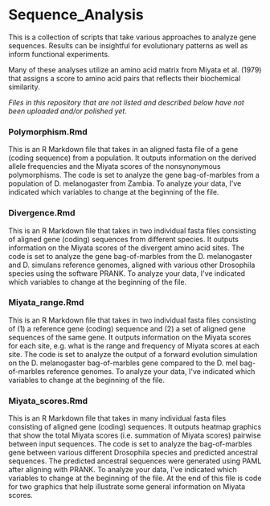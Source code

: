 # Sequence_Analysis
This is a collection of scripts that take various approaches to analyze gene sequences. Results can be insightful for evolutionary patterns as well as inform functional experiments.

Many of these analyses utilize an amino acid matrix from Miyata et al. (1979) that assigns a score to amino acid pairs that reflects their biochemical similarity. 

*Files in this repository that are not listed and described below have not been uploaded and/or polished yet.*

### Polymorphism.Rmd 
This is an R Markdown file that takes in an aligned fasta file of a gene (coding sequence) from a population. It outputs information on the derived allele frequencies and the Miyata scores of the nonsynonymous polymorphisms. The code is set to analyze the gene bag-of-marbles from a population of D. melanogaster from Zambia. To analyze your data, I've indicated which variables to change at the beginning of the file. 

### Divergence.Rmd 
This is an R Markdown file that takes in two individual fasta files consisting of aligned gene (coding) sequences from different species. It outputs information on the Miyata scores of the divergent amino acid sites. The code is set to analyze the gene bag-of-marbles from the D. melanogaster and D. simulans reference genomes, aligned with various other Drosophila species using the software PRANK. To analyze your data, I've indicated which variables to change at the beginning of the file. 

### Miyata_range.Rmd 
This is an R Markdown file that takes in two individual fasta files consisting of (1) a reference gene (coding) sequence and (2) a set of aligned gene sequences of the same gene. It outputs information on the Miyata scores for each site, e.g. what is the range and frequency of Miyata scores at each site. The code is set to analyze the output of a forward evolution simulation on the D. melanogaster bag-of-marbles gene compared to the D. mel bag-of-marbles reference genomes. To analyze your data, I've indicated which variables to change at the beginning of the file. 

### Miyata_scores.Rmd
This is an R Markdown file that takes in many individual fasta files consisting of aligned gene (coding) sequences. It outputs heatmap graphics that show the total Miyata scores (i.e. summation of Miyata scores) pairwise between input sequences. The code is set to analyze the bag-of-marbles gene between various different Drosophila species and predicted ancestral sequences. The predicted ancestral sequences were generated using PAML after aligning with PRANK. To analyze your data, I've indicated which variables to change at the beginning of the file. At the end of this file is code for two graphics that help illustrate some general information on Miyata scores.  

